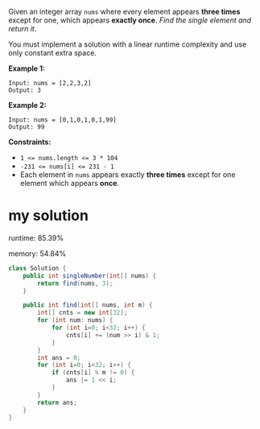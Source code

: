 Given an integer array `nums` where every element appears **three times** except for one, which appears **exactly once**. *Find the single element and return it*.

You must implement a solution with a linear runtime complexity and use only constant extra space.

 

**Example 1:**

```
Input: nums = [2,2,3,2]
Output: 3
```

**Example 2:**

```
Input: nums = [0,1,0,1,0,1,99]
Output: 99
```

 

**Constraints:**

- `1 <= nums.length <= 3 * 104`
- `-231 <= nums[i] <= 231 - 1`
- Each element in `nums` appears exactly **three times** except for one element which appears **once**.

# my solution

runtime: 85.39%

memory: 54.84%

```java
class Solution {
    public int singleNumber(int[] nums) {
        return find(nums, 3);
    }

    public int find(int[] nums, int m) {
        int[] cnts = new int[32];
        for (int num: nums) {
            for (int i=0; i<32; i++) {
                cnts[i] += (num >> i) & 1;
            }
        }
        int ans = 0;
        for (int i=0; i<32; i++) {
            if (cnts[i] % m != 0) {
                ans |= 1 << i;
            }
        }
        return ans;
    }
}
```

